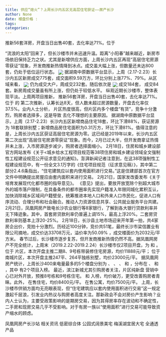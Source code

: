 ```yaml
---
title: 供应“熄火”？上周长沙内五区无高层住宅获证——房产长沙
author: None
date: 楼盘价格 : 
tags: 
categories: 
---
```

推新56套洋房，开盘当日出售40套，去化率达71%。位于
<!-- more -->
“流浪的太阳”回来了，但长沙楼市并未迅速升温。距离“小阳春”越来越近，新房市场依旧保持乏力之状。尤其是新增供应方面，上周长沙内五区再现“高层住宅房源零获证”现象，开发商推新热情降到冰点。成交虽大幅上涨，但数量还未达800套，仍处于低位运行状态。
<img align="center" border="0" src="//s2.ifengimg.com/2019/02/25/b8f7069d5770f370d2c73a6ec1439c79.jpg" />
据湖南中原数据平台显示，上周（2.17-2.23）长沙内五区新房成交775套，成交面积9.59万方，环比分别上涨77%、79%。从区域来看，
<img align="center" border="0" src="//s0.ifengimg.com/2019/02/25/0f47d515f0d0d4ec9af87d8e5572c3c4.jpg" />
仍为成交大户，周成交232套。随后依次是
<img align="center" border="0" src="//s1.ifengimg.com/2019/02/25/1861d38c131631cd4dbfff283074812c.jpg" />
成交184套，
成交84套。新房周成交量虽有所上涨，但仍处于较低水平。
纵观近期长沙楼市，整体表现平淡。上周两项目推新，
推新56套洋房，开盘当日出售40套，去化率达71%。位于
的
第二次推新，认筹长达8天，但人数未超过房源数量，开盘去化率仅37.5%。业内人士分析，
片区热度很高，但片区内多个楼盘“有货”，竞争十分激烈，购房者选择多，这是导致
去化不理想的主要原因。
据湖南中原数据平台显示，上周（2.17-2.23）长沙内五区新增商品住宅18套，环比下滑88%，获证房源为
18套联排别墅；新增商品房住宅面积为0.31万方，环比下滑81%。值得注意的是，上周长沙内五区获证高层住宅房源为零。这已经是2019年以来，长沙内五区第二次出现“高层住宅房源零获证”现象。而今，2月已过大半，但开发商拿证热情并未上涨，入市房源逐步减少，购房者选择面缩小。
2月18日，住房和城乡建设部官方网站发布《关于<城乡给水工程项目规范等38项住房和城乡建设领域全文强制性工程建设规范公开征求意见的通知》。澎湃新闻记者注意到，在这38项强制性工程建设规范中，有一份全文3.1万字的《住宅项目规范（征求意见稿）》，其中第二部分2.4.6条指出，“住宅建筑应以套内使用面积进行交易。”这是住建部首次在官方文件中明确提出房屋应由套内面积来进行交易。
2月21日，国家发改委发布《关于培育发展现代化都市圈的指导意见》。 《意见》提出，要放开放宽除个别超大城市外的城市落户限制，在具备条件的都市圈率先实现户籍准入年限同城化累积互认，加快消除城乡区域间户籍壁垒，统筹推进本地人口和外来人口市民化，促进人口有序流动、合理分布和社会融合。推动人力资源信息共享、公共就业服务平台共建。
2月21日，凤凰网房产致电长沙农业银行等8家银行，了解到各大银行贷款利率并无下降迹象。其中，首套房贷款利率仍普遍上调15%，最高上浮20%。二套房贷款利率则基本上浮20-25%。
2月18日，长沙县土地市场迎来开年第一拍，共4家房企出价，竞拍十分激烈。历经近100分钟，竞价共51笔，最终长沙市梁信置业有限公司摘地，成交价达33708万元，溢价率为50.09% ，成交楼面价为2032元/平方米。
春节过后，长沙楼市逐步复苏，但开发商推新热情仍然不高。据凤凰网房产不完全统计，上周末（2019.2.22-2019.2.24）长沙楼市仅2项目开盘，为
和
。
位于
片区，本次开盘主推二期8、9号栋带装修住宅房源，均价11888元/平；
位于南城片区，本次开盘主推247平、264平独栋别墅，均价23000元/平。
据凤凰网房产统计，上周长沙400来电量最多的5个楼盘分别为
、
、
、
和
，分布在
、
和
，其中
有2个项目入榜。
最近，滨江新城尤其引购房者关注，片区纯新盘
营销中心已对外开放，预推8号栋和9号栋住宅。
和
入榜，均价破万，更受改善购房者青睐。此外，
在售住宅，均价8400元/平。
在售公寓，均价7500元/平。
上周，长沙楼市供销方面均无亮眼表现，但“住宅建筑应以套内使用面积进行交易”这一规定激起千层浪，引发业内热议与购房者高度关注。那新政会不会对房价产生影响？业内人士认为，主要受政策影响的是期房交易，因为其得房率存在波动和不确定性，二手房和现房交易几乎不受影响。对于有房一族以“使用面积”进行交易可能导致资产缩水的顾虑。
                        
                        
                        
                        
                                        
                    
                    
                
                    
                    
                    
                
                    
                
凤凰网房产长沙站
相关资讯
低密综合体
公园式阔景美宅
梅溪湖宜居大宅
全通透产品
	                        
	                    
	                        
	                    
